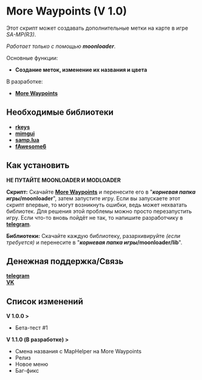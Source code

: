 # More Waypoints (V 1.0)

Этот скрипт может создавать дополнительные метки на карте в игре _SA-MP(R3)_.  

_Работает только с помощью **moonloader**_.

Основные функции:
 - **Создание меток, изменение их названия и цвета**

В разработке:
 - [**More Waypoints**](MoreWaypoints.lua)

## Необходимые библиотеки

 - **[rkeys](https://www.blast.hk/attachments/22515/)**
 - **[mimgui](https://github.com/THE-FYP/mimgui/releases/download/v1.7.0/mimgui-v1.7.0.zip)**
 - **[samp.lua](https://github.com/THE-FYP/SAMP.Lua/releases/download/v2.3.0/samp-lua-v2.3.0.zip)**
 - **[fAwesome6](https://cdn.discordapp.com/attachments/1038436016954036254/1038436037279617024/fAwesome6.lua)**

## Как установить

**НЕ ПУТАЙТЕ MOONLOADER И MODLOADER**

**Скрипт:**
 Скачайте [**More Waypoints**](MoreWaypoints.lua) и перенесите его в "**_корневая папка игры_/moonloader**", затем запустите игру. Если вы запускаете этот скрипт впервые, то могут возникнуть ошибки, ведь может нехватать библиотек. Для решения этой проблемы можно просто перезапустить игру. Если что-то вновь пойдёт не так, то напишите разработчику в [**telegram**](https://t.me/SosuPercocet).

**Библиотеки:**
 Скачайте каждую библиотеку, разархивируйте _(если требуется)_ и перенесите в "**_корневая папка игры_/moonloader/lib**".

## Денежная поддержка/Связь

[**telegram**](https://t.me/SosuPercocet)   
[**VK**](https://vk.com/revavi)

## Список изменений

**V 1.0.0 >**
 - Бета-тест #1   

**V 1.1.0 (В разработке) >**
 - Смена названия с MapHelper на More Waypoints
 - Релиз
 - Новое меню
 - Баг-фикс
